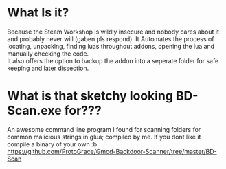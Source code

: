 # What Is it?
Because the Steam Workshop is wildly insecure and nobody cares about it and probably never will (gaben pls respond).
It Automates the process of locating, unpacking, finding luas throughout addons, opening the lua and manually checking the code.                                                                                                                                                
It also offers the option to backup the addon into a seperate folder for safe keeping and later dissection.

# What is that sketchy looking BD-Scan.exe for???
An awesome command line program I found for scanning folders for common malicious strings in glua; compiled by me. If you dont like it compile a binary of your own :b                                                                                          
https://github.com/ProtoGrace/Gmod-Backdoor-Scanner/tree/master/BD-Scan

